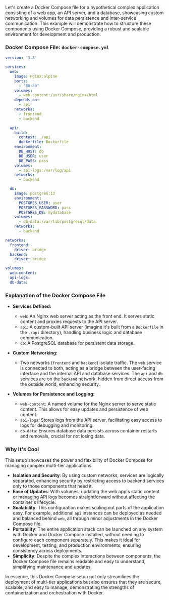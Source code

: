 Let's create a Docker Compose file for a hypothetical complex application consisting of a web app, an API server, and a database, showcasing custom networking and volumes for data persistence and inter-service communication. This example will demonstrate how to structure these components using Docker Compose, providing a robust and scalable environment for development and production.

### Docker Compose File: `docker-compose.yml`

```yaml
version: '3.8'

services:
  web:
    image: nginx:alpine
    ports:
      - "80:80"
    volumes:
      - web-content:/usr/share/nginx/html
    depends_on:
      - api
    networks:
      - frontend
      - backend

  api:
    build:
      context: ./api
      dockerfile: Dockerfile
    environment:
      DB_HOST: db
      DB_USER: user
      DB_PASS: pass
    volumes:
      - api-logs:/var/log/api
    networks:
      - backend

  db:
    image: postgres:13
    environment:
      POSTGRES_USER: user
      POSTGRES_PASSWORD: pass
      POSTGRES_DB: mydatabase
    volumes:
      - db-data:/var/lib/postgresql/data
    networks:
      - backend

networks:
  frontend:
    driver: bridge
  backend:
    driver: bridge

volumes:
  web-content:
  api-logs:
  db-data:
```

### Explanation of the Docker Compose File

- **Services Defined:**
    - `web`: An Nginx web server acting as the front end. It serves static content and proxies requests to the API server.
    - `api`: A custom-built API server (imagine it's built from a `Dockerfile` in the `./api` directory), handling business logic and database communication.
    - `db`: A PostgreSQL database for persistent data storage.

- **Custom Networking:**
    - Two networks (`frontend` and `backend`) isolate traffic. The `web` service is connected to both, acting as a bridge between the user-facing interface and the internal API and database services. The `api` and `db` services are on the `backend` network, hidden from direct access from the outside world, enhancing security.

- **Volumes for Persistence and Logging:**
    - `web-content`: A named volume for the Nginx server to serve static content. This allows for easy updates and persistence of web content.
    - `api-logs`: Stores logs from the API server, facilitating easy access to logs for debugging and monitoring.
    - `db-data`: Ensures database data persists across container restarts and removals, crucial for not losing data.

### Why It's Cool

This setup showcases the power and flexibility of Docker Compose for managing complex multi-tier applications:

- **Isolation and Security**: By using custom networks, services are logically separated, enhancing security by restricting access to backend services only to those components that need it.
- **Ease of Updates**: With volumes, updating the web app's static content or managing API logs becomes straightforward without affecting the container's lifecycle.
- **Scalability**: This configuration makes scaling out parts of the application easy. For example, additional `api` instances can be deployed as needed and balanced behind `web`, all through minor adjustments in the Docker Compose file.
- **Portability**: The entire application stack can be launched on any system with Docker and Docker Compose installed, without needing to configure each component separately. This makes it ideal for development, testing, and production environments, ensuring consistency across deployments.
- **Simplicity**: Despite the complex interactions between components, the Docker Compose file remains readable and easy to understand, simplifying maintenance and updates.

In essence, this Docker Compose setup not only streamlines the deployment of multi-tier applications but also ensures that they are secure, scalable, and easy to manage, demonstrating the strengths of containerization and orchestration with Docker.